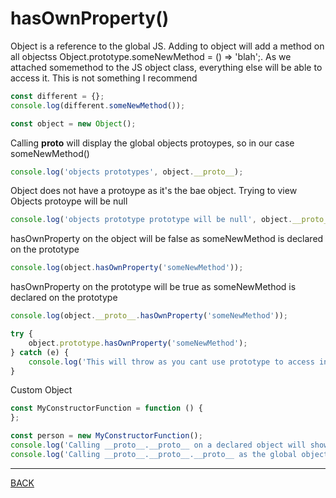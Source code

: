 # hasOwnProperty()

Object is a reference to the global JS.  Adding to object will add a method on all objectss
Object.prototype.someNewMethod = () => 'blah';.  As we attached somemethod to the JS object class, everything else will be able to access it.  This is not something I recommend

```javascript
const different = {};
console.log(different.someNewMethod());

const object = new Object();
```

Calling __proto__ will display the global objects protoypes, so in our case someNewMethod()
```javascript
console.log('objects prototypes', object.__proto__);
```

Object does not have a protoype as it's the bae object.  Trying to view Objects protoype will be null

```javascript
console.log('objects prototype prototype will be null', object.__proto__.__proto__);
```

hasOwnProperty on the object will be false as someNewMethod is declared on the prototype
```javascript
console.log(object.hasOwnProperty('someNewMethod'));
```

hasOwnProperty on the prototype will be true as someNewMethod is declared on the prototype
```javascript
console.log(object.__proto__.hasOwnProperty('someNewMethod'));
```

```javascript
try {
    object.prototype.hasOwnProperty('someNewMethod');
} catch (e) {
    console.log('This will throw as you cant use prototype to access instance prototypes');
}
```

Custom Object
```javascript
const MyConstructorFunction = function () {
};

const person = new MyConstructorFunction();
console.log('Calling __proto__.__proto__ on a declared object will show the global js object', person.__proto__.__proto__);
console.log('Calling __proto__.__proto__.__proto__ as the global object is always base', person.__proto__.__proto__.__proto__);
```
---
[BACK](../README.md)